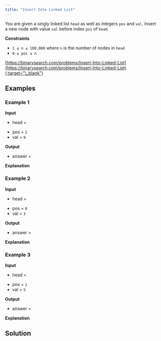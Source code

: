 ```yaml
---
title: "Insert Into Linked List"
---
```


You are given a singly linked list `head` as well as integers `pos` and `val`. Insert a new node with value `val` before index `pos` of `head`.

**Constraints**

- `1 ≤ n ≤ 100,000` where `n` is the number of nodes in `head`
- `0 ≤ pos ≤ n`

[https://binarysearch.com/problems/Insert-Into-Linked-List](https://binarysearch.com/problems/Insert-Into-Linked-List){:target="\_blank"}

<script src="/assets/js/viz/viz.js"></script>
<script src="/assets/js/viz/lite.render.js"></script>

## Examples

### Example 1

**Input**

- head =

<div id="example1Head" style="text-align: center"></div>
<script>
  var viz = new Viz();
  
  viz.renderSVGElement("digraph example1Head { 0 [label = 1]; 1 [label = 3]; 2 [label = 5]; 3 [label = 7]; 0->1->2->3; rankdir=LR }")
  .then(function(element) {
    document.getElementById("example1Head").appendChild(element);
  })
  .catch(error => {
    viz = new Viz();
    console.error(error);
  });
</script>

- pos = `2`
- val = `9`

**Output**

- answer =

<div id="output" style="text-align: center"></div>
<script>
  var viz = new Viz();
  
  viz.renderSVGElement("digraph output { 0 [label = 1]; 1 [label = 3]; 2 [label = 9]; 3 [label = 5]; 4 [label = 7]; 0->1->2->3->4; rankdir=LR }")
  .then(function(element) {
    document.getElementById("output").appendChild(element);
  })
  .catch(error => {
    viz = new Viz();
    console.error(error);
  });
</script>

**Explanation**

### Example 2

**Input**

- head =

<div id="example2Head" style="text-align: center"></div>
<script>
  var viz = new Viz();
  
  viz.renderSVGElement("digraph example2Head { 0 [label = 1]; 0; rankdir=LR }")
  .then(function(element) {
    document.getElementById("example2Head").appendChild(element);
  })
  .catch(error => {
    viz = new Viz();
    console.error(error);
  });
</script>

- pos = `0`
- val = `3`

**Output**

- answer =

<div id="output" style="text-align: center"></div>
<script>
  var viz = new Viz();
  
  viz.renderSVGElement("digraph output { 0 [label = 3]; 1 [label = 1]; 0->1; rankdir=LR }")
  .then(function(element) {
    document.getElementById("output").appendChild(element);
  })
  .catch(error => {
    viz = new Viz();
    console.error(error);
  });
</script>

**Explanation**

### Example 3

**Input**

- head =

<div id="example3Head" style="text-align: center"></div>
<script>
  var viz = new Viz();
  
  viz.renderSVGElement("digraph example3Head { 0 [label = 2]; 0; rankdir=LR }")
  .then(function(element) {
    document.getElementById("example3Head").appendChild(element);
  })
  .catch(error => {
    viz = new Viz();
    console.error(error);
  });
</script>

- pos = `1`
- val = `5`

**Output**

- answer =

<div id="output" style="text-align: center"></div>
<script>
  var viz = new Viz();
  
  viz.renderSVGElement("digraph output { 0 [label = 2]; 1 [label = 5]; 0->1; rankdir=LR }")
  .then(function(element) {
    document.getElementById("output").appendChild(element);
  })
  .catch(error => {
    viz = new Viz();
    console.error(error);
  });
</script>

**Explanation**

## Solution

<script src="https://gist.github.com/yaeba/16da7be5123724fcf6eccc25581cef5a.js?file=Insert-Into-Linked-List.cpp"></script>
